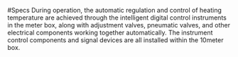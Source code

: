 #Specs
During operation, the automatic regulation and control of heating temperature are achieved through the intelligent digital control instruments in the meter box, along with adjustment valves, pneumatic valves, and other electrical components working together automatically. The instrument control components and signal devices are all installed within the 10meter box.